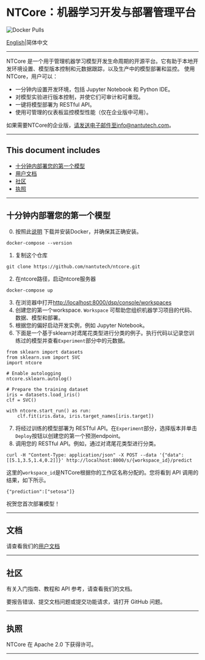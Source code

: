 # NTCore：机器学习开发与部署管理平台

![Docker Pulls](https://img.shields.io/docker/pulls/ntcore/webserver)

[English](https://github.com/nantutech/ntcore/blob/main/README.md)|简体中文

----

NTCore 是一个用于管理机器学习模型开发生命周期的开源平台。它有助于本地开发环境设置、模型版本控制和元数据跟踪，以及生产中的模型部署和监控。
使用 NTCore，用户可以：

* 一分钟内设置开发环境，包括 Jupyter Notebook 和 Python IDE。
* 对模型实验进行版本控制，并使它们可审计和可重现。
* 一键将模型部署为 RESTful API。
* 使用可管理的仪表板监控模型性能（仅在企业版中可用）。

如果需要NTCore的企业版，请发送电子邮件至info@nantutech.com。 

----

## This document includes

- [十分钟内部署您的第一个模型](#deploy-your-first-model-in-10-minutes)
- [用户文档](#documentation)
- [社区](#community)
- [执照](#license)

----

## 十分钟内部署您的第一个模型

0. 按照此[说明](https://docs.docker.com/get-started/#download-and-install-docker) 下载并安装Docker，并确保其正确安装。
```
docker-compose --version
```
1. 复制这个仓库
``` 
git clone https://github.com/nantutech/ntcore.git
```
2. 在ntcore路径，启动ntcore服务器
```
docker-compose up
```
3. 在浏览器中打开[http://localhost:8000/dsp/console/workspaces](http://localhost:8000/dsp/console/workspaces)
4. 创建您的第一个workspace. `Workspace` 可帮助您组织机器学习项目的代码、数据、模型和部署。  
5. 根据您的偏好启动开发实例，例如 Jupyter Notebook。
6. 下面是一个基于sklearn对鸢尾花类型进行分类的例子。执行代码以记录您训练过的模型并查看`Experiment`部分中的元数据。
```
from sklearn import datasets
from sklearn.svm import SVC
import ntcore

# Enable autologging
ntcore.sklearn.autolog()

# Prepare the training dataset
iris = datasets.load_iris()
clf = SVC()

with ntcore.start_run() as run:
    clf.fit(iris.data, iris.target_names[iris.target])
```
7. 将经过训练的模型部署为 RESTful API。在`Experiment`部分，选择版本并单击`Deploy`按钮以创建您的第一个预测endpoint。
8. 调用您的 RESTful API。例如，通过对鸢尾花类型进行分类。
```
curl -H "Content-Type: application/json" -X POST --data '{"data": [[5.1,3.5,1.4,0.2]]}' http://localhost:8000/s/{workspace_id}/predict
```
这里的`workspace_id`是NTCore根据你的工作区名称分配的。您将看到 API 调用的结果，如下所示。  
```
{"prediction":["setosa"]}
```
祝贺您首次部署模型！

---

## 文档
请查看我们的[用户文档](https://nantutech.github.io/ntcore-doc/#/zh-cn/)

----

## 社区

有关入门指南、教程和 API 参考，请查看我们的文档。

要报告错误、提交文档问题或提交功能请求，请打开 GitHub 问题。

----

## 执照

NTCore 在 Apache 2.0 下获得许可。

----
